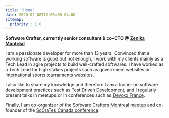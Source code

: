 ```yaml
---
title: "Home"
date: 2020-02-08T12:00:00-04:00
sitemap:
  priority : 1.0
---
```

**Software Crafter, currently senior consultant & co-CTO @ [Zenika Montréal](https://www.zenika.ca)**

I am a passionate developer for more than 13 years. Convinced that a working software is good but not enough, I work with my clients mainly as a Tech Lead in agile projects to build well-crafted softwares. I have worked as a Tech Lead for high stakes projects such as government websites or international sports tournaments websites.

I also like to share my knowledge and therefore I am a trainer on software development practices such as [Test Driven Development](https://en.wikipedia.org/wiki/Test-driven_development), and I regularly present talks in meetups or in conferences such as [Devoxx France](https://www.devoxx.fr/). 

Finally, I am co-organizer of the [Software Crafters Montreal meetup](https://www.meetup.com/Software-Crafters-Montreal/) and co-founder of the [SoCraTes Canada conference](http://socrates-ca.github.io/).
